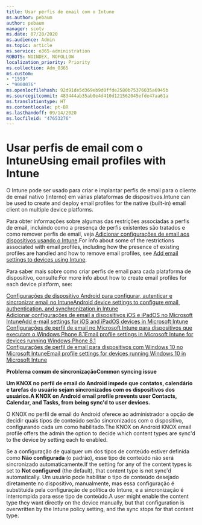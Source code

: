 ```yaml
---
title: Usar perfis de email com o Intune
ms.author: pebaum
author: pebaum
manager: scotv
ms.date: 07/28/2020
ms.audience: Admin
ms.topic: article
ms.service: o365-administration
ROBOTS: NOINDEX, NOFOLLOW
localization_priority: Priority
ms.collection: Adm_O365
ms.custom:
- "1559"
- "9000076"
ms.openlocfilehash: 92d91de5d369eb9d0ffde2580b75376035a6945b
ms.sourcegitcommit: 483444ab35ab0e4d410d121562045efde47aa61a
ms.translationtype: HT
ms.contentlocale: pt-BR
ms.lasthandoff: 09/14/2020
ms.locfileid: "47653276"
---
```

# <a name="using-email-profiles-with-intune"></a><span data-ttu-id="45241-102">Usar perfis de email com o Intune</span><span class="sxs-lookup"><span data-stu-id="45241-102">Using email profiles with Intune</span></span>

<span data-ttu-id="45241-103">O Intune pode ser usado para criar e implantar perfis de email para o cliente de email nativo (interno) em várias plataformas de dispositivos.</span><span class="sxs-lookup"><span data-stu-id="45241-103">Intune can be used to create and deploy email profiles for the native (built-in) email client on multiple device platforms.</span></span>

<span data-ttu-id="45241-104">Para obter informações sobre algumas das restrições associadas a perfis de email, incluindo como a presença de perfis existentes são tratados e como remover perfis de email, veja [Adicionar configurações de email aos dispositivos usando o Intune](https://docs.microsoft.com/intune/email-settings-configure).</span><span class="sxs-lookup"><span data-stu-id="45241-104">For info about some of the restrictions associated with email profiles, including how the presence of existing profiles are handled and how to remove email profiles, see [Add email settings to devices using Intune](https://docs.microsoft.com/intune/email-settings-configure).</span></span>

<span data-ttu-id="45241-105">Para saber mais sobre como criar perfis de email para cada plataforma de dispositivo, consulte:</span><span class="sxs-lookup"><span data-stu-id="45241-105">For more info about how to create email profiles for each device platform, see:</span></span>

[<span data-ttu-id="45241-106">Configurações de dispositivo Android para configurar, autenticar e sincronizar email no Intune</span><span class="sxs-lookup"><span data-stu-id="45241-106">Android device settings to configure email, authentication, and synchronization in Intune</span></span>](https://docs.microsoft.com/intune/email-settings-android)  
[<span data-ttu-id="45241-107">Adicionar configurações de email a dispositivos iOS e iPadOS no Microsoft Intune</span><span class="sxs-lookup"><span data-stu-id="45241-107">Add e-mail settings for iOS and iPadOS devices in Microsoft Intune</span></span>](https://docs.microsoft.com/intune/email-settings-ios)  
[<span data-ttu-id="45241-108">Configurações de perfil de email no Microsoft Intune para dispositivos que executam o Windows Phone 8.1</span><span class="sxs-lookup"><span data-stu-id="45241-108">Email profile settings in Microsoft Intune for devices running Windows Phone 8.1</span></span>](https://docs.microsoft.com/intune/email-settings-windows-phone-8-1)  
[<span data-ttu-id="45241-109">Configurações de perfil de email para dispositivos com Windows 10 no Microsoft Intune</span><span class="sxs-lookup"><span data-stu-id="45241-109">Email profile settings for devices running Windows 10 in Microsoft Intune</span></span>](https://docs.microsoft.com/intune/email-settings-windows-10)

<span data-ttu-id="45241-110">**Problema comum de sincronização**</span><span class="sxs-lookup"><span data-stu-id="45241-110">**Common syncing issue**</span></span>

<span data-ttu-id="45241-111">**Um KNOX no perfil de email do Android impede que contatos, calendário e tarefas do usuário sejam sincronizados com os dispositivos dos usuários.**</span><span class="sxs-lookup"><span data-stu-id="45241-111">**A KNOX on Android email profile prevents user Contacts, Calendar, and Tasks, from being sync'd to user devices.**</span></span>

<span data-ttu-id="45241-112">O KNOX no perfil de email do Android oferece ao administrador a opção de decidir quais tipos de conteúdo serão sincronizados com o dispositivo, configurando cada um como habilitado.</span><span class="sxs-lookup"><span data-stu-id="45241-112">The KNOX on Android KNOX email profile offers the admin the option to decide which content types are sync'd to the device by setting each to enabled.</span></span>

<span data-ttu-id="45241-113">Se a configuração de qualquer um dos tipos de conteúdo estiver definida como **Não configurada** (o padrão), esse tipo de conteúdo não será sincronizado automaticamente.</span><span class="sxs-lookup"><span data-stu-id="45241-113">If the setting for any of the content types is set to **Not configured** (the default), that content type is not sync'd automatically.</span></span> <span data-ttu-id="45241-114">Um usuário pode habilitar o tipo de conteúdo desejado diretamente no dispositivo, manualmente, mas essa configuração é substituída pela configuração de política do Intune, e a sincronização é interrompida para esse tipo de conteúdo.</span><span class="sxs-lookup"><span data-stu-id="45241-114">A user might enable the content type they want directly on the device manually, but that configuration is overwritten by the Intune policy setting, and the sync stops for that content type.</span></span>

